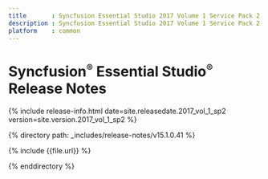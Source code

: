```yaml
---
title       : Syncfusion Essential Studio 2017 Volume 1 Service Pack 2 Release Notes
description : Syncfusion Essential Studio 2017 Volume 1 Service Pack 2 Release Notes
platform    : common
---
```


# Syncfusion<sup style="font-size:70%">&reg;</sup>   Essential Studio<sup style="font-size:70%">&reg;</sup> Release Notes

{% include release-info.html date=site.releasedate.2017_vol_1_sp2 version=site.version.2017_vol_1_sp2 %} 

{% directory path: _includes/release-notes/v15.1.0.41 %}

{% include {{file.url}} %}

{% enddirectory %}

<style>
table{
	width: 100%;
	word-wrap: break-word;
}

th:first-child{
	width: 15%;
}
</style>
